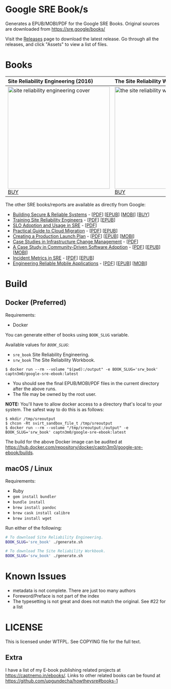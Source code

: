 # Google SRE Book/s

Generates a EPUB/MOBI/PDF for the Google SRE Books. Original sources are downloaded from https://sre.google/books/

Visit the [Releases](https://github.com/captn3m0/google-sre-ebook/releases) page to download the latest release. Go through all the releases, and click "Assets" to view a list of files.

# Books

| Site Reliability Engineering (2016)                                                                                                                       | The Site Reliability Workbook (2018)                                                                                                                       |
| :-------------------------------------------------------------------------------------------------------------------------------------------------------- | :--------------------------------------------------------------------------------------------------------------------------------------------------------- |
| <a href="https://github.com/captn3m0/google-sre-ebook/releases"><img src="cover/sre-book.jpg" width="320" alt="site reliability engineering cover" /></a><br> <a href="https://books.google.com/books?id=81UrjwEACAAJ">BUY</a> | <a href="https://github.com/captn3m0/google-sre-ebook/releases"><img src="cover/workbook.jpg" width="320" alt="the site reliability workbook cover" /></a><br> <a href="https://books.google.com/books?id=fElmDwAAQBAJ">BUY</a>|

The other SRE books/reports are available as directly from Google:

- [Building Secure & Reliable Systems](https://sre.google/books/building-secure-reliable-systems/) - [[PDF](https://sre.google/static/pdf/building_secure_and_reliable_systems.pdf)]  [[EPUB](https://sre.google/static/pdf/building_secure_and_reliable_systems.epub)]  [[MOBI](https://sre.google/static/pdf/building_secure_and_reliable_systems.mobi)]  [[BUY](https://www.google.com/books/edition/Building_Secure_and_Reliable_Systems/Kn7UxwEACAAJ?hl=en)]
- [Training Site Reliability Engineers](https://sre.google/resources/practices-and-processes/training-site-reliability-engineers/) - [[PDF](https://sre.google/static/pdf/training-sre.pdf)]  [[EPUB](https://sre.google/static/pdf/training-sre-epub.epub)]
- [SLO Adoption and Usage in SRE](https://sre.google/resources/practices-and-processes/slo-adoption-and-usage/) - [[PDF](https://sre.google/static/pdf/slo-adoption-and-usage-in-sre.pdf)]
- [Practical Guide to Cloud Migration](https://sre.google/resources/practices-and-processes/practical-guide-to-cloud-migration/) - [[PDF](https://sre.google/static/pdf/practical-guide-to-cloud-migration.pdf)]  [[EPUB](https://sre.google/static/pdf/practical-guide-to-cloud-migration.epub)]
- [Creating a Production Launch Plan](https://sre.google/resources/practices-and-processes/production-launch-planning/) - [[PDF](https://sre.google/static/pdf/cplp.pdf)]  [[EPUB](https://sre.google/static/pdf/cplp-epub.zip)]  [[MOBI](https://sre.google/static/pdf/cplp-mobi.zip)]
- [Case Studies in Infrastructure Change Management](https://sre.google/resources/practices-and-processes/infrastructure-change-management/) - [[PDF](https://sre.google/static/pdf/case-studies-infrastructure-change-management.pdf)]
- [A Case Study in Community-Driven Software Adoption](https://sre.google/resources/practices-and-processes/community-driven-software-adoption/) - [[PDF](https://sre.google/static/pdf/community-driven-software-adoption.pdf)]  [[EPUB](https://sre.google/static/pdf/community-driven-software-adoption-epub.zip)]  [[MOBI](https://sre.google/static/pdf/community-driven-software-adoption-mobi.zip)]
- [Incident Metrics in SRE](https://sre.google/resources/practices-and-processes/incident-metrics-in-sre/) - [[PDF](https://sre.google/static/pdf/incident_metrics_in_sre.pdf)]  [[EPUB](https://sre.google/static/pdf/incident_metrics_in_sre.epub)]
- [Engineering Reliable Mobile Applications](https://sre.google/resources/practices-and-processes/engineering-reliable-mobile-applications/) - [[PDF](https://sre.google/static/pdf/engineering-reliable-mobile-applications.pdf)]  [[EPUB](https://sre.google/static/pdf/engineering-reliable-mobile-applications-epub.zip)]  [[MOBI](https://sre.google/static/pdf/engineering-reliable-mobile-applications-mobi.zip)]

# Build

## Docker (Preferred)

Requirements:

- Docker

You can generate either of books using `BOOK_SLUG` variable.

Available values for _`BOOK_SLUG`_:

- `sre_book` Site Reliability Engineering.
- `srw_book` The Site Reliability Workbook.

```
$ docker run --rm --volume "$(pwd):/output" -e BOOK_SLUG='srw_book' captn3m0/google-sre-ebook:latest
```

- You should see the final EPUB/MOBI/PDF files in the current directory after the above runs.
- The file may be owned by the root user.

**NOTE:** You'll have to allow docker access to a directory that's local to your system. The safest way to do this is as follows:

```
$ mkdir /tmp/sreoutput
$ chcon -Rt svirt_sandbox_file_t /tmp/sreoutput
$ docker run --rm --volume "/tmp/sreoutput:/output" -e BOOK_SLUG='srw_book' captn3m0/google-sre-ebook:latest
```

The build for the above Docker image can be audited at <https://hub.docker.com/repository/docker/captn3m0/google-sre-ebook/builds>.

## macOS / Linux

Requirements:

- Ruby
- `gem install bundler`
- `bundle install`
- `brew install pandoc`
- `brew cask install calibre`
- `brew install wget`

Run either of the following:

```bash
# To download Site Reliability Engineering.
BOOK_SLUG='sre_book' ./generate.sh

# To download The Site Reliability Workbook.
BOOK_SLUG='srw_book' ./generate.sh
```

# Known Issues

- metadata is not complete. There are just too many authors
- Foreword/Preface is not part of the index
- The typesetting is not great and does not match the original. See #22 for a list

# LICENSE

This is licensed under WTFPL. See COPYING file for the full text.

## Extra

I have a list of my E-book publishing related projects at https://captnemo.in/ebooks/. Links to other related books can be found at https://github.com/upgundecha/howtheysre#books-1
